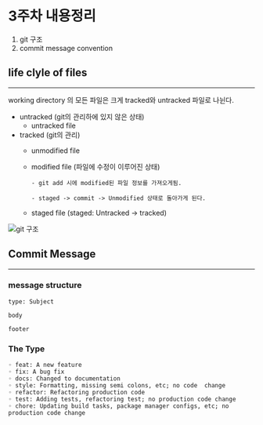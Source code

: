 # 3주차 내용정리

1. git 구조
2. commit message convention


## life clyle of files
----

working directory 의 모든 파일은 크게 tracked와 untracked 파일로 나뉜다.

- untracked (git의 관리하에 있지 않은 상태)
  - untracked file
- tracked (git의 관리)
  - unmodified file
  - modified file (파일에 수정이 이루어진 상태)
        
        - git add 시에 modified된 파일 정보를 가져오게됨.

        - staged -> commit -> Unmodified 상태로 돌아가게 된다.
  - staged file (staged: Untracked -> tracked)

![git 구조](https://camo.githubusercontent.com/348ee73c3daacadbdd0dd97c4f44372fb649100bb27d48dc41e6602b8a3e7d8f/68747470733a2f2f696d67312e6461756d63646e2e6e65742f7468756d622f523132383078302f3f73636f64653d6d746973746f72793226666e616d653d6874747073253341253246253246626c6f672e6b616b616f63646e2e6e6574253246646e25324662585155706d2532466274715133676b4f754c3425324675547758494d354b4e4462794e7232676c644b64356b253246696d672e706e67)


## Commit Message
----
### message structure
```
type: Subject

body

footer
```

### The Type

```
◦ feat: A new feature
◦ fix: A bug fix
◦ docs: Changed to documentation
◦ style: Formatting, missing semi colons, etc; no code  change
◦ refactor: Refactoring production code
◦ test: Adding tests, refactoring test; no production code change
◦ chore: Updating build tasks, package manager configs, etc; no production code change
```
